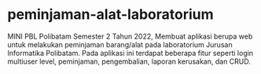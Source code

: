 # peminjaman-alat-laboratorium
MINI PBL Polibatam Semester 2 Tahun 2022, Membuat aplikasi berupa web untuk melakukan peminjaman barang/alat pada laboratorium Jurusan Informatika Polibatam.
Pada aplikasi ini terdapat beberapa fitur seperti login multiuser level, peminjaman, pengembalian, laporan kerusakan, dan CRUD.
